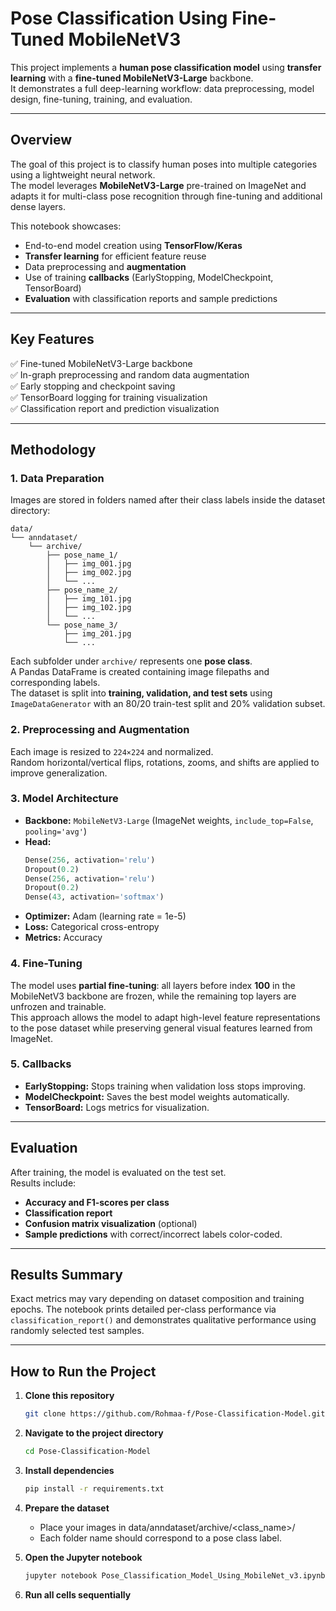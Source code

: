 # Pose Classification Using Fine-Tuned MobileNetV3

This project implements a **human pose classification model** using **transfer learning** with a **fine-tuned MobileNetV3-Large** backbone.  
It demonstrates a full deep-learning workflow: data preprocessing, model design, fine-tuning, training, and evaluation.

---

## Overview

The goal of this project is to classify human poses into multiple categories using a lightweight neural network.  
The model leverages **MobileNetV3-Large** pre-trained on ImageNet and adapts it for multi-class pose recognition through fine-tuning and additional dense layers.

This notebook showcases:
- End-to-end model creation using **TensorFlow/Keras**
- **Transfer learning** for efficient feature reuse
- Data preprocessing and **augmentation**
- Use of training **callbacks** (EarlyStopping, ModelCheckpoint, TensorBoard)
- **Evaluation** with classification reports and sample predictions

---

## Key Features

✅ Fine-tuned MobileNetV3-Large backbone  
✅ In-graph preprocessing and random data augmentation  
✅ Early stopping and checkpoint saving  
✅ TensorBoard logging for training visualization  
✅ Classification report and prediction visualization  

---

## Methodology

### **1. Data Preparation**
Images are stored in folders named after their class labels inside the dataset directory:

```
data/
└── anndataset/
    └── archive/
        ├── pose_name_1/
        │   ├── img_001.jpg
        │   ├── img_002.jpg
        │   └── ...
        ├── pose_name_2/
        │   ├── img_101.jpg
        │   ├── img_102.jpg
        │   └── ...
        └── pose_name_3/
            ├── img_201.jpg
            └── ...
```

Each subfolder under `archive/` represents one **pose class**.  
A Pandas DataFrame is created containing image filepaths and corresponding labels.  
The dataset is split into **training, validation, and test sets** using `ImageDataGenerator` with an 80/20 train-test split and 20% validation subset.

### **2. Preprocessing and Augmentation**
Each image is resized to `224×224` and normalized.  
Random horizontal/vertical flips, rotations, zooms, and shifts are applied to improve generalization.

### **3. Model Architecture**
- **Backbone:** `MobileNetV3-Large` (ImageNet weights, `include_top=False`, `pooling='avg'`)
- **Head:**
  ```python
  Dense(256, activation='relu')
  Dropout(0.2)
  Dense(256, activation='relu')
  Dropout(0.2)
  Dense(43, activation='softmax')
- **Optimizer:** Adam (learning rate = 1e-5)
- **Loss:** Categorical cross-entropy
- **Metrics:** Accuracy

### 4. Fine-Tuning

The model uses **partial fine-tuning**: all layers before index **100** in the MobileNetV3 backbone are frozen, while the remaining top layers are unfrozen and trainable.  
This approach allows the model to adapt high-level feature representations to the pose dataset while preserving general visual features learned from ImageNet.

### 5. Callbacks

- **EarlyStopping:** Stops training when validation loss stops improving.  
- **ModelCheckpoint:** Saves the best model weights automatically.  
- **TensorBoard:** Logs metrics for visualization.

---

## Evaluation
After training, the model is evaluated on the test set.  
Results include:

- **Accuracy and F1-scores per class**
- **Classification report**
- **Confusion matrix visualization** (optional)
- **Sample predictions** with correct/incorrect labels color-coded.

---

## Results Summary

Exact metrics may vary depending on dataset composition and training epochs.
The notebook prints detailed per-class performance via `classification_report()` and demonstrates qualitative performance using randomly selected test samples.

---

## How to Run the Project

1. **Clone this repository**
   ```bash
   git clone https://github.com/Rohmaa-f/Pose-Classification-Model.git
   ```
2. **Navigate to the project directory**
   ```bash
   cd Pose-Classification-Model
   ```
3. **Install dependencies**
   ```bash
   pip install -r requirements.txt
   ```
4. **Prepare the dataset**

   - Place your images in data/anndataset/archive/<class_name>/
   - Each folder name should correspond to a pose class label.
   
5. **Open the Jupyter notebook**
    ```bash
   jupyter notebook Pose_Classification_Model_Using_MobileNet_v3.ipynb
   ```
6. **Run all cells sequentially**

